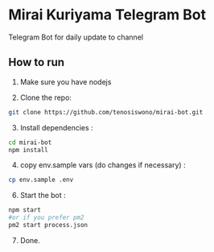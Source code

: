 Mirai Kuriyama Telegram Bot
======
Telegram Bot for daily update to channel

How to run
-------
1. Make sure you have nodejs

2. Clone the repo:
```sh
git clone https://github.com/tenosiswono/mirai-bot.git
```
3. Install dependencies :
```sh
cd mirai-bot
npm install
```

4. copy env.sample vars (do changes if necessary) :
```sh
cp env.sample .env
```

6. Start the bot :
```sh
npm start
#or if you prefer pm2
pm2 start process.json
```
7. Done.
